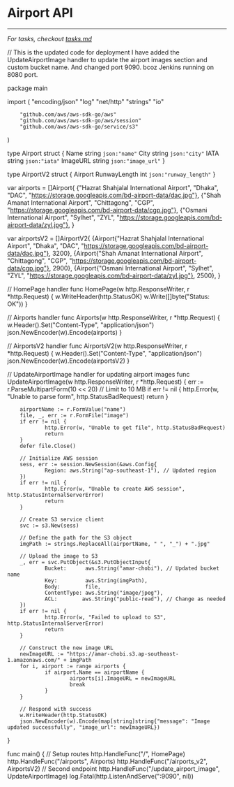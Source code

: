 # Airport API

<!-- My thought process and decisions goes here -->

---
_For tasks, checkout [tasks.md](tasks.md)_



// This is the updated code for deployment 
I have added the UpdateAirportImage handler to update the airport images section and custom bucket name.
And changed port 9090. bcoz Jenkins running on 8080 port. 




package main

import (
        "encoding/json"
        "log"
        "net/http"
        "strings"
        "io"

        "github.com/aws/aws-sdk-go/aws"
        "github.com/aws/aws-sdk-go/aws/session"
        "github.com/aws/aws-sdk-go/service/s3"
)

type Airport struct {
        Name     string `json:"name"`
        City     string `json:"city"`
        IATA     string `json:"iata"`
        ImageURL string `json:"image_url"`
}

type AirportV2 struct {
        Airport
        RunwayLength int `json:"runway_length"`
}

var airports = []Airport{
        {"Hazrat Shahjalal International Airport", "Dhaka", "DAC", "https://storage.googleapis.com/bd-airport-data/dac.jpg"},
        {"Shah Amanat International Airport", "Chittagong", "CGP", "https://storage.googleapis.com/bd-airport-data/cgp.jpg"},
        {"Osmani International Airport", "Sylhet", "ZYL", "https://storage.googleapis.com/bd-airport-data/zyl.jpg"},
}

var airportsV2 = []AirportV2{
        {Airport{"Hazrat Shahjalal International Airport", "Dhaka", "DAC", "https://storage.googleapis.com/bd-airport-data/dac.jpg"}, 3200},
        {Airport{"Shah Amanat International Airport", "Chittagong", "CGP", "https://storage.googleapis.com/bd-airport-data/cgp.jpg"}, 2900},
        {Airport{"Osmani International Airport", "Sylhet", "ZYL", "https://storage.googleapis.com/bd-airport-data/zyl.jpg"}, 2500},
}

// HomePage handler
func HomePage(w http.ResponseWriter, r *http.Request) {
        w.WriteHeader(http.StatusOK)
        w.Write([]byte("Status: OK"))
}

// Airports handler
func Airports(w http.ResponseWriter, r *http.Request) {
        w.Header().Set("Content-Type", "application/json")
        json.NewEncoder(w).Encode(airports)
}

// AirportsV2 handler
func AirportsV2(w http.ResponseWriter, r *http.Request) {
        w.Header().Set("Content-Type", "application/json")
        json.NewEncoder(w).Encode(airportsV2)
}

// UpdateAirportImage handler for updating airport images
func UpdateAirportImage(w http.ResponseWriter, r *http.Request) {
        err := r.ParseMultipartForm(10 << 20) // Limit to 10 MB
        if err != nil {
                http.Error(w, "Unable to parse form", http.StatusBadRequest)
                return
        }

        airportName := r.FormValue("name")
        file, _, err := r.FormFile("image")
        if err != nil {
                http.Error(w, "Unable to get file", http.StatusBadRequest)
                return
        }
        defer file.Close()

        // Initialize AWS session
        sess, err := session.NewSession(&aws.Config{
                Region: aws.String("ap-southeast-1"), // Updated region
        })
        if err != nil {
                http.Error(w, "Unable to create AWS session", http.StatusInternalServerError)
                return
        }

        // Create S3 service client
        svc := s3.New(sess)

        // Define the path for the S3 object
        imgPath := strings.ReplaceAll(airportName, " ", "_") + ".jpg"

        // Upload the image to S3
        _, err = svc.PutObject(&s3.PutObjectInput{
                Bucket:      aws.String("amar-chobi"), // Updated bucket name
                Key:         aws.String(imgPath),
                Body:        file,
                ContentType: aws.String("image/jpeg"),
                ACL:        aws.String("public-read"), // Change as needed
        })
        if err != nil {
                http.Error(w, "Failed to upload to S3", http.StatusInternalServerError)
                return
        }

        // Construct the new image URL
        newImageURL := "https://amar-chobi.s3.ap-southeast-1.amazonaws.com/" + imgPath
        for i, airport := range airports {
                if airport.Name == airportName {
                        airports[i].ImageURL = newImageURL
                        break
                }
        }

        // Respond with success
        w.WriteHeader(http.StatusOK)
        json.NewEncoder(w).Encode(map[string]string{"message": "Image updated successfully", "image_url": newImageURL})
}

func main() {
        // Setup routes
        http.HandleFunc("/", HomePage)
        http.HandleFunc("/airports", Airports)
        http.HandleFunc("/airports_v2", AirportsV2) // Second endpoint
        http.HandleFunc("/update_airport_image", UpdateAirportImage)
        log.Fatal(http.ListenAndServe(":9090", nil))





